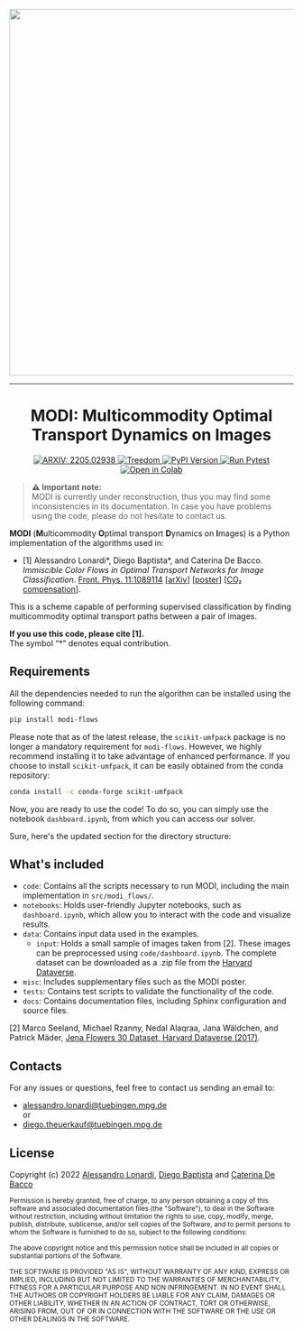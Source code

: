 <p align="center">
<a href=https://en.wikipedia.org/wiki/Amedeo_Modigliani><img src="https://user-images.githubusercontent.com/34717973/163191831-69d0a9d0-eadd-4bf4-bc65-836f2cda5fcb.png" width="650"></a>
</p>

___
<h1 align="center">
MODI: Multicommodity Optimal Transport Dynamics on Images
</h1>
<p align="center">
<a href="https://arxiv.org/abs/2205.02938" target="_blank">
<img alt="ARXIV: 2205.02938" src="https://img.shields.io/badge/arXiv-2212.08593-red.svg">
</a>
  
<a href="https://www.treedom.net/en/page/register?id=49Z-KEWX" target="_blank">
<img alt="Treedom" src="https://img.shields.io/badge/CO2%20compensation%20-Treedom%20%F0%9F%8C%B4-brightgreen">
</a>

<a href="https://pypi.org/project/modi-flows/" target="_blank">
  <img alt="PyPI Version" src="https://img.shields.io/pypi/v/modi-flows">
</a>

<a href="https://github.com/aleable/MODI/actions/workflows/pytest.yml" target="_blank">
  <img alt="Run Pytest" src="https://github.com/aleable/MODI/actions/workflows/pytest.yml/badge.svg">
</a>

<a href="https://colab.research.google.com/github/aleable/MODI/blob/main/notebooks/dashboard.ipynb">
  <img alt="Open in Colab" src="https://colab.research.google.com/assets/colab-badge.svg">
</a>

</p>

> <strong>&#9888; Important note:<br/></strong> MODI is currently under reconstruction, thus you may find some inconsistencies in its documentation. In case you have problems using the code, please do not hesitate to contact us.


**MODI** (**M**ulticommodity **O**ptimal transport **D**ynamics on **I**mages) is a Python implementation of the algorithms used in:

- [1] Alessandro Lonardi\*, Diego Baptista\*, and Caterina De Bacco. <i>Immiscible Color Flows in Optimal Transport Networks for Image Classification</i>. <a href="https://doi.org/10.3389/fphy.2023.1089114">Front. Phys. 11:1089114</a> [<a href="https://arxiv.org/abs/2205.02938">arXiv</a>] [<a href="https://github.com/aleable/MODI/tree/main/misc/POSTER_MODI.pdf">poster</a>] [<a href="https://www.treedom.net/en/page/register?id=49Z-KEWX">CO₂ compensation</a>].

This is a scheme capable of performing supervised classification by finding multicommodity optimal transport paths between a pair of images.

**If you use this code, please cite [1].**<br/>
The symbol “*” denotes equal contribution.


## Requirements

All the dependencies needed to run the algorithm can be installed using the following command:

```bash
pip install modi-flows
```

Please note that as of the latest release, the `scikit-umfpack` package is no longer a mandatory requirement for `modi-flows`. However, we highly recommend installing it to take advantage of enhanced performance. If you choose to install `scikit-umfpack`, it can be easily obtained from the conda repository:

```bash
conda install -c conda-forge scikit-umfpack
```
Now, you are ready to use the code! To do so, you can simply use the notebook ```dashboard.ipynb```, from which you can access our solver. <br/>


Sure, here's the updated section for the directory structure:

## What's included

- `code`: Contains all the scripts necessary to run MODI, including the main implementation in `src/modi_flows/`.
- `notebooks`: Holds user-friendly Jupyter notebooks, such as `dashboard.ipynb`, which allow you to interact with the code and visualize results.
- `data`: Contains input data used in the examples.
  - `input`: Holds a small sample of images taken from [2]. These images can be preprocessed using `code/dashboard.ipynb`. The complete dataset can be downloaded as a .zip file from the [Harvard Dataverse](https://dataverse.harvard.edu/dataset.xhtml?persistentId=doi:10.7910/DVN/QDHYST).
- `misc`: Includes supplementary files such as the MODI poster.
- `tests`: Contains test scripts to validate the functionality of the code.
- `docs`: Contains documentation files, including Sphinx configuration and source files.

[2]  Marco Seeland, Michael Rzanny, Nedal Alaqraa, Jana Wäldchen, and Patrick Mäder, [Jena Flowers 30 Dataset, Harvard Dataverse (2017)](https://doi.org/10.7910/DVN/QDHYST).


## Contacts

For any issues or questions, feel free to contact us sending an email to:
- <a href="alessandro.lonardi@tuebingen.mpg.de">alessandro.lonardi@tuebingen.mpg.de</a><br/>
or
- <a href="diego.theuerkauf@tuebingen.mpg.de">diego.theuerkauf@tuebingen.mpg.de</a>

## License

Copyright (c) 2022 <a href="https://aleable.github.io/">Alessandro Lonardi</a>, <a href="https://github.com/diegoabt">Diego Baptista</a> and <a href="https://www.cdebacco.com/">Caterina De Bacco</a>

<sub>Permission is hereby granted, free of charge, to any person obtaining a copy of this software and associated documentation files (the "Software"), to deal in the Software without restriction, including without limitation the rights to use, copy, modify, merge, publish, distribute, sublicense, and/or sell copies of the Software, and to permit persons to whom the Software is furnished to do so, subject to the following conditions:</sub>

<sub>The above copyright notice and this permission notice shall be included in all copies or substantial portions of the Software.</sub>

<sub>THE SOFTWARE IS PROVIDED "AS IS", WITHOUT WARRANTY OF ANY KIND, EXPRESS OR IMPLIED, INCLUDING BUT NOT LIMITED TO THE WARRANTIES OF MERCHANTABILITY, FITNESS FOR A PARTICULAR PURPOSE AND NON INFRINGEMENT. IN NO EVENT SHALL THE AUTHORS OR COPYRIGHT HOLDERS BE LIABLE FOR ANY CLAIM, DAMAGES OR OTHER LIABILITY, WHETHER IN AN ACTION OF CONTRACT, TORT OR OTHERWISE, ARISING FROM, OUT OF OR IN CONNECTION WITH THE SOFTWARE OR THE USE OR OTHER DEALINGS IN THE SOFTWARE.</sub>

